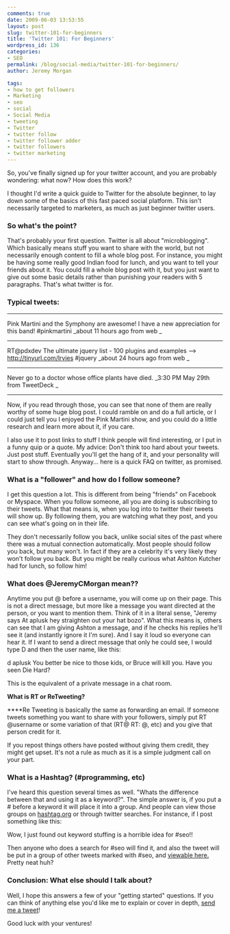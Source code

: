 ```yaml
---
comments: true
date: 2009-06-03 13:53:55
layout: post
slug: twitter-101-for-beginners
title: 'Twitter 101: For Beginners'
wordpress_id: 136
categories:
- SEO
permalink: /blog/social-media/twitter-101-for-beginners/
author: Jeremy Morgan

tags:
- how to get followers
- Marketing
- seo
- social
- Social Media
- tweeting
- Twitter
- twitter follow
- twitter follower adder
- twitter followers
- twitter marketing
---
```


So, you've finally signed up for your twitter account, and you are probably wondering: what now? How does this work?

I thought I'd write a quick guide to Twitter for the absolute beginner, to lay down some of the basics of this fast paced social platform. This isn't necessarily targeted to marketers, as much as just beginner twitter users.




### So what's the point?


That's probably your first question. Twitter is all about "microblogging". Which basically means stuff you want to share with the world, but not necessarily enough content to fill a whole blog post. For instance, you might be having some really good Indian food for lunch, and you want to tell your friends about it. You could fill a whole blog post with it, but you just want to give out some basic details rather than punishing your readers with 5 paragraphs. That's what twitter is for.


### Typical tweets:





* * *



Pink Martini and the Symphony are awesome! I have a new appreciation for this band! #pinkmartini
_about 11 hours ago from web _



* * *



RT@pdxdev The ultimate jquery list - 100 plugins and examples --> http://tinyurl.com/lrvjes #jquery
_about 24 hours ago from web _



* * *



Never go to a doctor whose office plants have died.
_3:30 PM May 29th from TweetDeck _



* * *



Now, if you read through those, you can see that none of them are really worthy of some huge blog post. I could ramble on and do a full article, or I could just tell you I enjoyed the Pink Martini show, and you could do a little research and learn more about it, if you care.

I also use it to post links to stuff I think people will find interesting, or I put in a funny quip or a quote. My advice: Don't think too hard about your tweets. Just post stuff. Eventually you'll get the hang of it, and your personality will start to show through. Anyway... here is a quick FAQ on twitter, as promised.


### What is a "follower" and how do I follow someone?


I get this question a lot. This is different from being "friends" on Facebook or Myspace. When you follow someone, all you are doing is subscribing to their tweets. What that means is, when you log into to twitter their tweets will show up. By following them, you are watching what they post, and you can see what's going on in their life.

They don't necessarily follow you back, unlike social sites of the past where there was a mutual connection automatically. Most people should follow you back, but many won't. In fact if they are a celebrity it's very likely they won't follow you back. But you might be really curious what Ashton Kutcher had for lunch, so follow him!


### What does @JeremyCMorgan mean??


Anytime you put @ before a username, you will come up on their page. This is not a direct message, but more like a message you want directed at the person, or you want to mention them. Think of it in a literal sense, "Jeremy says At aplusk hey straighten out your hat bozo". What this means is, others can see that I am giving Ashton a message, and if he checks his replies he'll see it (and instantly ignore it I'm sure). And I say it loud so everyone can hear it. If I want to send a direct message that only he could see, I would type D and then the user name, like this:

d aplusk You better be nice to those kids, or Bruce will kill you. Have you seen Die Hard?

This is the equivalent of a private message in a chat room.

**What is RT or ReTweeting?**

****Re Tweeting is basically the same as forwarding an email. If someone tweets something you want to share with your followers, simply put RT @username or some variation of that (RT@ RT: @, etc) and you give that person credit for it.

If you repost things others have posted without giving them credit, they might get upset. It's not a rule as much as it is a simple judgment call on your part.


### What is a Hashtag? (#programming, etc)


I've heard this question several times as well. "Whats the difference between that and using it as a keyword?". The simple answer is, if you put a # before a keyword it will place it into a group. And people can view those groups on [hashtag.org](http://hashtags.org/) or through twitter searches. For instance, if I post something like this:

Wow, I just found out keyword stuffing is a horrible idea for #seo!!

Then anyone who does a search for #seo will find it, and also the tweet will be put in a group of other tweets marked with #seo, and [viewable here. ](http://hashtags.org/tag/seo/messages) Pretty neat huh?


### Conclusion: What else should I talk about?


Well, I hope this answers a few of your "getting started" questions. If you can think of anything else you'd like me to explain or cover in depth, [send me a tweet](http://www.twitter.com/jeremycmorgan)!

Good luck with your ventures!
